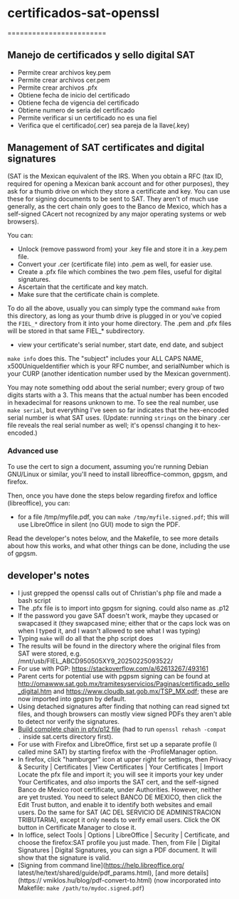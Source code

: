 # certificados-sat-openssl
========================

## Manejo de certificados y sello digital SAT

- Permite crear archivos key.pem
- Permite crear archivos cer.pem
- Permite crear archivos .pfx
- Obtiene fecha de inicio del certificado
- Obtiene fecha de vigencia del certificado
- Obtiene numero de seria del certificado
- Permite verificar si un certificado no es una fiel
- Verifica que el certificado(.cer) sea pareja de la llave(.key)

## Management of SAT certificates and digital signatures

(SAT is the Mexican equivalent of the IRS. When you obtain a RFC (tax ID,
required for opening a Mexican bank account and for other purposes), they
ask for a thumb drive on which they store a certificate and key. You can
use these for signing documents to be sent to SAT. They aren't of much use
generally, as the cert chain only goes to the Banco de Mexico, which has
a self-signed CAcert not recognized by any major operating systems or web
browsers).

You can:
- Unlock (remove password from) your .key file and store it in a .key.pem file.
- Convert your .cer (certificate file) into .pem as well, for easier use.
- Create a .pfx file which combines the two .pem files, useful for
  digital signatures.
- Ascertain that the certificate and key match.
- Make sure that the certificate chain is complete.

To do all the above, usually you can simply type the command `make` from this
directory, as long as your thumb drive is plugged in or you've copied the
`FIEL_*` directory from it into your home directory. The .pem and .pfx files
will be stored in that same FIEL_* subdirectory.

- view your certificate's serial number, start date, end date, and subject

`make info` does this. The "subject" includes your ALL CAPS NAME,
x500UniqueIdentifier which is your RFC number, and serialNumber which
is your CURP (another identication number used by the Mexican government).

You may note something odd about the serial number; every group of two digits
starts with a 3. This means that the actual number has been encoded in
hexadecimal for reasons unknown to me. To see the real number, use
`make serial`, but everything I've seen so far indicates that the hex-encoded
serial number is what SAT uses. (Update: running `strings` on the binary .cer
file reveals the real serial number as well; it's openssl changing it to
hex-encoded.)

### Advanced use

To use the cert to sign a document, assuming you're running Debian
GNU/Linux or similar, you'll need to install libreoffice-common, gpgsm,
and firefox.

Then, once you have done the steps below regarding firefox and loffice
(libreoffice), you can:

* for a file /tmp/myfile.pdf, you can `make /tmp/myfile.signed.pdf`; this
  will use LibreOffice in silent (no GUI) mode to sign the PDF.

Read the developer's notes below, and the Makefile, to see more details
about how this works, and what other things can be done, including the use
of gpgsm.

## developer's notes

* I just grepped the openssl calls out of Christian's php file and made
  a bash script
* The .pfx file is to import into gpgsm for signing. could also name as .p12
* If the password you gave SAT doesn't work, maybe they upcased or swapcased
  it (they swapcased mine; either that or the caps lock was on when I typed
  it, and I wasn't allowed to see what I was typing)
* Typing `make` will do all that the php script does
* The results will be found in the directory where the original files from
  SAT were stored, e.g. /mnt/usb/FIEL_ABCD950505XY9_20250225093522/
* For use with PGP: <https://stackoverflow.com/a/62613267/493161>
* Parent certs for potential use with pgpsm signing can be found at 
  <http://omawww.sat.gob.mx/tramitesyservicios/Paginas/certificado_sello_digital.htm> and
  <https://www.cloudb.sat.gob.mx/TSP_MX.pdf>; these are now imported into gpgsm
  by default.
* Using detached signatures after finding that nothing can read signed txt
  files, and though browsers can mostly view signed PDFs they aren't able to
  detect nor verify the signatures.
* [Build complete chain in pfx/p12 file](https://serverfault.com/a/1011396/58945) (had to run `openssl rehash -compat .` inside sat.certs directory first).
* For use with Firefox and LibreOffice, first set up a separate profile
  (I called mine SAT) by starting firefox with the -ProfileManager option.
* In firefox, click "hamburger" icon at upper right for settings, then
  Privacy & Security | Certificates | View Certificates |
  Your Certificates | Import
  Locate the pfx file and import it; you will see it imports your key under
  Your Certificates, and *also* imports the SAT cert, and the self-signed
  Banco de Mexico root certificate, under Authorities.
  However, neither are yet trusted. You need to select BANCO DE MEXICO, then
  click the Edit Trust button, and enable it to identify both websites and
  email users. Do the same for SAT (AC DEL SERVICIO DE ADMINISTRACION
  TRIBUTARIA), except it only needs to verify email users.
  Click the OK button in Certificate Manager to close it.
* In loffice, select Tools | Options | LibreOffice | Security | Certificate,
  and choose the firefox:SAT profile you just made. Then, from
  File | Digital Signatures | Digital Signatures, you can sign a PDF document.
  It will show that the signature is valid.
* [Signing from command line](https://help.libreoffice.org/
  latest/he/text/shared/guide/pdf_params.html), [and more details](https://
  vmiklos.hu/blog/pdf-convert-to.html) (now incorporated into Makefile:
  `make /path/to/mydoc.signed.pdf`)

